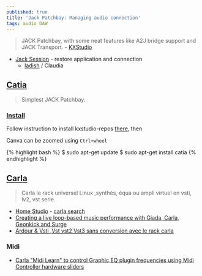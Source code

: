 ```yaml
---
published: true
title: 'Jack Patchbay: Managing audio connection'
tags: audio DAW
---
```

> JACK Patchbay, with some neat features like A2J bridge support and JACK Transport. - [KXStudio](https://kx.studio/Applications)

- [Jack Session](https://wiki.linuxaudio.org/wiki/session_management) - restore application and connection
	- [ladish](https://wiki.linuxaudio.org/apps/all/ladish) / Claudia

## [Catia](https://kx.studio/Applications:Catia)
> Simplest JACK Patchbay.

### [Install](https://kx.studio/Applications:Catia)

Follow instruction to install kxstudio-repos [there](https://kx.studio/Repositories), then

Canva can be zoomed using `Ctrl+wheel`

{% highlight bash %}
$ sudo apt-get update
$ sudo apt-get install catia
{% endhighlight %}

## [Carla](https://kx.studio/Applications:Carla)

> Carla le rack universel Linux ,synthés, équa ou ampli virtuel en vsti, lv2, vst serie.

- [Home Studio](https://www.youtube.com/watch?v=xD2h8TJzLWU)	- [carla search](https://www.youtube.com/results?search_query=carla+kxstudio)
- [Creating a live loop-based music performance with Giada, Carla, Geonkick and Surge](https://www.youtube.com/watch?v=7dR_Zo4Y5fA)
- [Ardour & Vsti ,Vst vst2 Vst3 sans conversion avec le rack carla](https://www.youtube.com/watch?v=MN3lSs4Fblw)

### Midi
- [Carla "Midi Learn" to control Graphic EQ plugin frequencies using Midi Controller hardware sliders](https://www.youtube.com/watch?v=7Kp-2NtBEVk)